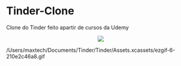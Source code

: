 # Tinder-Clone
Clone do Tinder feito apartir de cursos da Udemy

<p align="center">
    <img windth="470" src="Tinder/Assets.xcassets/ezgif-6-210e2c46a8.gif">

/Users/maxtech/Documents/Tinder/Tinder/Assets.xcassets/ezgif-6-210e2c46a8.gif
